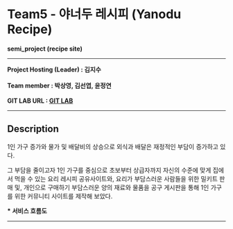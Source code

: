 # Team5 - 야너두 레시피 (Yanodu Recipe)
__semi_project (recipe site)__
____

__Project Hosting (Leader) : 김지수__ <br><br>
__Team member : 박상영, 김선엽, 윤정연__ <br><br>
__GIT LAB URL : [GIT LAB](https://github.com/jiguiscoming/team5)__ <br>

_____


## Description
1인 가구 증가와 물가 및 배달비의 상승으로 외식과 배달은 재정적인 부담이 증가하고 있다. <br>

그 부담을 줄이고자 1인 가구를 중심으로 초보부터 상급자까지 자신의 수준에 맞게 집에서 먹을 수 있는 요리 레시피 공유사이트와, 요리가 부담스러운 사람들을 위한 밀키트 판매 및, 개인으로 구매하기 부담스러운 양의 재료와 물품을 공구 게시판을 통해 1인 가구를 위한 커뮤니티 사이트를 제작해 보았다.


__* 서비스 흐름도__

_____



